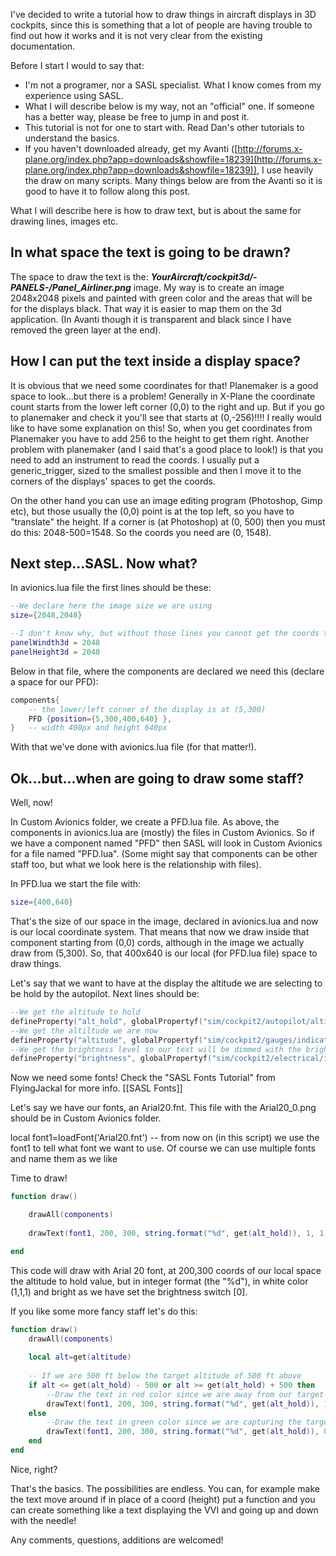 
I've decided to write a tutorial how to draw things in aircraft displays in 3D cockpits, since this is something that a lot of people are having trouble to find out how it works and it is not very clear from the existing documentation.

Before I start I would to say that:

- I'm not a programer, nor a SASL specialist. What I know comes from my experience using SASL.
- What I will describe below is my way, not an "official" one. If someone has a better way, please be free to jump in and post it. 
- This tutorial is not for one to start with. Read Dan's other tutorials to understand the basics.
- If you haven't downloaded already, get my Avanti ([http://forums.x-plane.org/index.php?app=downloads&showfile=18239](http://forums.x-plane.org/index.php?app=downloads&showfile=18239)), I use heavily the draw on many scripts. Many things below are from the Avanti so it is good to have it to follow along this post.

What I will describe here is how to draw text, but is about the same for drawing lines, images etc.

## In what space the text is going to be drawn?

The space to draw the text is the: **_YourAircraft/cockpit3d/-PANELS-/Panel_Airliner.png_** image. My way is to create an image 2048x2048 pixels and painted with green color and the areas that will be for the displays black. That way it is easier to map them on the 3d application. (In Avanti though it is transparent and black since I have removed the green layer at the end).

## How I can put the text inside a display space?

It is obvious that we need some coordinates for that! Planemaker is a good space to look...but there is a problem! Generally in X-Plane the coordinate count starts from the lower left corner (0,0) to the right and up. But if you go to planemaker and check it you'll see that starts at (0,-256)!!!! I really would like to have some explanation on this! So, when you get coordinates from Planemaker you have to add 256 to the height to get them right. Another problem with planemaker (and I said that's a good place to look!) is that you need to add an instrument to read the coords. I usually put a generic_trigger, sized to the smallest possible and then I move it to the corners of the displays' spaces to get the coords.

On the other hand you can use an image editing program (Photoshop, Gimp etc), but those usually the (0,0) point is at the top left, so you have to "translate" the height. If a corner is (at Photoshop) at (0, 500) then you must do this: 2048-500=1548. So the coords you need are (0, 1548).

## Next step...SASL. Now what?

In avionics.lua file the first lines should be these: 

```lua
--We declare here the image size we are using
size={2048,2048}  

--I don't know why, but without those lines you cannot get the coords to work right
panelWindth3d = 2048  
panelHeight3d = 2048  
```

Below in that file, where the components are declared we need this (declare a space for our PFD):

```lua
components{
	-- the lower/left corner of the display is at (5,300)
	PFD {position={5,300,400,640} }, 
}   -- width 400px and height 640px 
```

With that we've done with avionics.lua file (for that matter!).

## Ok...but...when are going to draw some staff?

Well, now!

In Custom Avionics folder, we create a PFD.lua file. As above, the components in avionics.lua are (mostly) the files in Custom Avionics. So if we have a component named "PFD" then SASL will look in Custom Avionics for a file named "PFD.lua". (Some might say that components can be other staff too, but what we look here is the relationship with files).

In PFD.lua we start the file with:

```lua
size={400,640} 
```

That's the size of our space in the image, declared in avionics.lua and now is our local coordinate system. That means that now we draw inside that component starting from (0,0) cords, although in the image we actually draw from (5,300). So, that 400x640 is our local (for PFD.lua file) space to draw things.

Let's say that we want to have at the display the altitude we are selecting to be hold by the autopilot. Next lines should be:

```lua
--We get the altitude to hold
defineProperty("alt_hold", globalPropertyf("sim/cockpit2/autopilot/altitude_dial_ft"))   
--We get the altiltude we are now
defineProperty("altitude", globalPropertyf("sim/cockpit2/gauges/indicators/altitude_ft_pilot")) 
--We get the brightness level so our text will be dimmed with the brightness switch [0] 
defineProperty("brightness", globalPropertyf("sim/cockpit2/electrical/instrument_brightness_ratio[0]")) 
```

Now we need some fonts! Check the "SASL Fonts Tutorial" from FlyingJackal for more info.
[[SASL Fonts]]

Let's say we have our fonts, an Arial20.fnt. This file with the Arial20_0.png should be in Custom Avionics folder.

local font1=loadFont('Arial20.fnt') -- from now on (in this script) we use the font1 to tell what font we want to use. Of course we can use multiple fonts and name them as we like 

Time to draw!

```lua
function draw() 

	drawAll(components)
	 
	drawText(font1, 200, 300, string.format("%d", get(alt_hold)), 1, 1, 1, brightness)

end 
```

This code will draw with Arial 20 font, at 200,300 coords of our local space the altitude to hold value, but in integer format (the "%d"), in white color (1,1,1) and bright as we have set the brightness switch [0].

If you like some more fancy staff let's do this: 

```lua
function draw()  
	drawAll(components)
	 
	local alt=get(altitude)
	
	-- If we are 500 ft below the target altitude of 500 ft above
	if alt <= get(alt_hold) - 500 or alt >= get(alt_hold) + 500 then  
		--Draw the text in red color since we are away from our target altitude
		drawText(font1, 200, 300, string.format("%d", get(alt_hold)), 1,0,0) 
	else
		--Draw the text in green color since we are capturing the target altitude
		drawText(font1, 200, 300, string.format("%d", get(alt_hold)), 0,1,0) 
	end
end
```

Nice, right?

That's the basics. The possibilities are endless. You can, for example make the text move around if in place of a coord (height) put a function and you can create something like a text displaying the VVI and going up and down with the needle!

Any comments, questions, additions are welcomed!